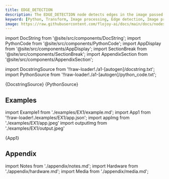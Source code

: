 ```yaml
---
title: EDGE_DETECTION
description: The EDGE_DETECTION node detects edges in the image passed to it. This is done through the the Pillow image filter FIND_EDGES. The image is converted to greyscale during this processing. 
keyword: [Python, Transform, Image processing, Edge detection, Image processing in Python, Data analysis with edge detection, Python edge detection algorithms, Streamline image analysis, Image processing transformations, Edge detection techniques, Python image manipulation, Accurate image insights, Image feature extraction using edges]
image: https://raw.githubusercontent.com/flojoy-ai/docs/main/docs/nodes/TRANSFORMERS/IMAGE_PROCESSING/EDGE_DETECTION/examples/EX1/output.jpeg
---
```


[//]: # (Custom component imports)

import DocString from '@site/src/components/DocString';
import PythonCode from '@site/src/components/PythonCode';
import AppDisplay from '@site/src/components/AppDisplay';
import SectionBreak from '@site/src/components/SectionBreak';
import AppendixSection from '@site/src/components/AppendixSection';

[//]: # (Docstring)

import DocstringSource from '!!raw-loader!./a1-[autogen]/docstring.txt';
import PythonSource from '!!raw-loader!./a1-[autogen]/python_code.txt';

<DocString>{DocstringSource}</DocString>
<PythonCode GLink='TRANSFORMERS/IMAGE_PROCESSING/EDGE_DETECTION/EDGE_DETECTION.py'>{PythonSource}</PythonCode>

<SectionBreak />

[//]: # (Examples)

## Examples

import Example1 from './examples/EX1/example.md';
import App1 from '!!raw-loader!./examples/EX1/app.json';
import appImg from './examples/EX1/app.jpeg'
import outputImg from './examples/EX1/output.jpeg'

<AppDisplay 
    nodeLabel='EDGE_DETECTION'
    appImg={appImg}
    outputImg={outputImg}
    >
    {App1}
</AppDisplay>

<Example1 />

<SectionBreak />

[//]: # (Appendix)

## Appendix

import Notes from './appendix/notes.md';
import Hardware from './appendix/hardware.md';
import Media from './appendix/media.md';

<AppendixSection index={0} folderPath='nodes/TRANSFORMERS/IMAGE_PROCESSING/EDGE_DETECTION/appendix/'><Notes /></AppendixSection>
<AppendixSection index={1} folderPath='nodes/TRANSFORMERS/IMAGE_PROCESSING/EDGE_DETECTION/appendix/'><Hardware /></AppendixSection>
<AppendixSection index={2} folderPath='nodes/TRANSFORMERS/IMAGE_PROCESSING/EDGE_DETECTION/appendix/'><Media /></AppendixSection>
